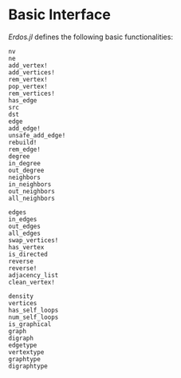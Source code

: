# Basic Interface
*Erdos.jl* defines the following basic  functionalities:

```@docs
nv
ne
add_vertex!
add_vertices!
rem_vertex!
pop_vertex!
rem_vertices!
has_edge
src
dst
edge
add_edge!
unsafe_add_edge!
rebuild!
rem_edge!
degree
in_degree
out_degree
neighbors
in_neighbors
out_neighbors
all_neighbors
```
```@docs
edges
in_edges
out_edges
all_edges
swap_vertices!
has_vertex
is_directed
reverse
reverse!
adjacency_list
clean_vertex!
```

```@docs
density
vertices
has_self_loops
num_self_loops
is_graphical
graph
digraph
edgetype
vertextype
graphtype
digraphtype
```
